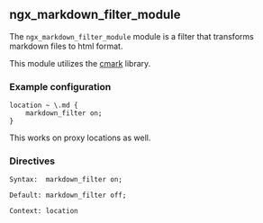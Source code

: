 ## ngx_markdown_filter_module

The `ngx_markdown_filter_module` module is a filter that transforms markdown files to html format.

This module utilizes the [cmark](https://github.com/commonmark/cmark) library.

### Example configuration

```
location ~ \.md {
    markdown_filter on;
}
```

This works on proxy locations as well.

### Directives

```
Syntax:  markdown_filter on;

Default: markdown_filter off;

Context: location
```
